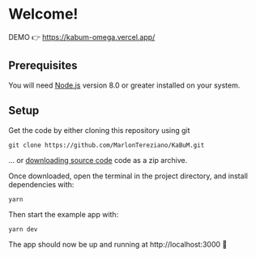 # Welcome! 

DEMO 👉 https://kabum-omega.vercel.app/


## Prerequisites

You will need [Node.js](https://nodejs.org) version 8.0 or greater installed on your system.

## Setup

Get the code by either cloning this repository using git

```
git clone https://github.com/MarlonTereziano/KaBuM.git
```

... or [downloading source code](https://github.com/MarlonTereziano/KaBuM/archive/master.zip) code as a zip archive.

Once downloaded, open the terminal in the project directory, and install dependencies with:

```
yarn
```

Then start the example app with:

```
yarn dev
```

The app should now be up and running at http://localhost:3000 🚀
